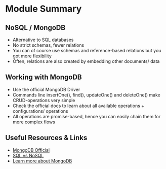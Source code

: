 # Module Summary

## NoSQL / MongoDB

- Alternative to SQL databases
- No strict schemas, fewer relations
- You can of course use schemas and reference-based relations but you got more flexibility
- Often, relations are also created by embedding other documents/ data

## Working with MongoDB

- Use the official MongoDB Driver
- Commands line insertOne(), find(), updateOne() and deleteOne() make CRUD-operations very simple
- Check the official docs to learn about all available operations + configurations/ operations
- All operations are promise-based, hence you can easily chain them for more complex flows

## Useful Resources & Links

- [MongoDB Official](https://docs.mongodb.com/manual/core/security-encryption-at-rest/https://docs.mongodb.com/manual/)
- [SQL vs NoSQL](https://academind.com/learn/web-dev/sql-vs-nosql/)
- [Learn more about MongoDB](https://academind.com/learn/mongodb)
